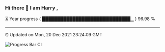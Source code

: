 ### Hi there 👋 I am Harry , 

⏳ Year progress { █████████████████████████████▁ } 96.98 %

---

⏰ Updated on Mon, 20 Dec 2021 23:24:09 GMT

![Progress Bar CI](https://github.com/duykhang68/duykhang68/workflows/Progress%20Bar%20CI/badge.svg)
